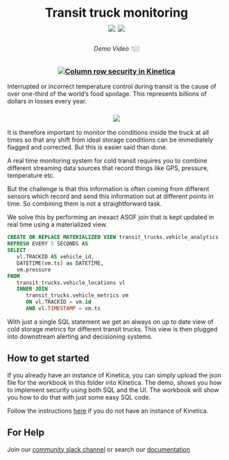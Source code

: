 <h1 align = "center">
Transit truck monitoring
<br>
<img src="https://img.shields.io/badge/tested-%3E=v7.1.6-green"></img>  <img src="https://img.shields.io/badge/time-30 mins-blue"></img>
</h1>
<h3 align="left">

</h3>
<h6 align="center">Demo Video 👇🏼</h6>
<h3 align="center">

[![Column row security in Kinetica](https://img.youtube.com/vi/eA7YcRD1UVI/0.jpg)](https://www.youtube.com/watch?v=eA7YcRD1UVI)
</h3>

Interrupted or incorrect temperature control during transit is the cause of over one-third of the world’s food spoilage. This represents billions of dollars in losses every year.
<h3 align="center">
   <img src="https://www.google.com/url?sa=i&url=https%3A%2F%2Fwww.logmore.com%2Fpost%2Ffood-spoilage-is-a-bigger-problem-than-you-think&psig=AOvVaw2MYs1QhxCpjhEyvQliKGdd&ust=1651767642667000&source=images&cd=vfe&ved=0CAwQjRxqFwoTCMjPzI-gxvcCFQAAAAAdAAAAABAD"></img>

</h3>

It is therefore important to monitor the conditions inside the truck at all times so that any shift from ideal storage conditions can be immediately flagged and corrected. But this is easier said than done.

A real time monitoring system for cold transit requires you to combine different streaming data sources that record things like GPS, pressure, temperature etc. 

But the challenge  is that this information is often coming from different sensors which record and send this information out at different points in time.  So combining them is not a straightforward task.

We solve this by performing an inexact ASOF join that is kept updated in real time using a materialized view. 

```sql
CREATE OR REPLACE MATERIALIZED VIEW transit_trucks.vehicle_analytics 
REFRESH EVERY 5 SECONDS AS 
SELECT
   vl.TRACKID AS vehicle_id,
   DATETIME(vm.ts) as DATETIME,
   vm.pressure 
FROM
   transit_trucks.vehicle_locations vl 
   INNER JOIN
      transit_trucks.vehicle_metrics vm 
      ON vl.TRACKID = vm.id 
      AND vl.TIMESTAMP = vm.ts
```
With just a single SQL statement we get an always on up to date view of cold storage metrics for different transit trucks. This view is then plugged into downstream alerting and decisioning systems.

## How to get started
If you already have an instance of Kinetica, you can simply upload the json file for the workbook in this folder into Kinetica. The demo, shows you how to implement security using both SQL and the UI. The workbook will show you how to do that with just some easy SQL code.

Follow the instructions [here](https://github.com/kineticadb/examples#install-kinetica) if you do not have an instance of Kinetica.

## For Help
Join our [community slack channel](https://join.slack.com/t/kinetica-community/shared_invite/zt-12vqzfkqo-fPi760XCuL0Ub1fxCzRIWQ) or search our [documentation](https://docs.kinetica.com/7.1/azure/)
